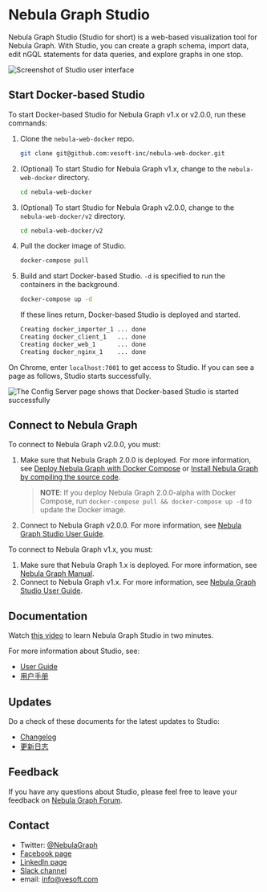 # Nebula Graph Studio

Nebula Graph Studio (Studio for short) is a web-based visualization tool for Nebula Graph. With Studio, you can create a graph schema, import data, edit nGQL statements for data queries, and explore graphs in one stop.

![Screenshot of Studio user interface](https://docs-cdn.nebula-graph.com.cn/nebula-studio-docs/st-ug-025.png "Studio user interface")

## Start Docker-based Studio

To start Docker-based Studio for Nebula Graph v1.x or v2.0.0, run these commands:

1. Clone the `nebula-web-docker` repo.

    ```bash
    git clone git@github.com:vesoft-inc/nebula-web-docker.git
    ```

2. (Optional) To start Studio for Nebula Graph v1.x, change to the `nebula-web-docker` directory.

    ```bash
    cd nebula-web-docker
    ```

3. (Optional) To start Studio for Nebula Graph v2.0.0, change to the `nebula-web-docker/v2` directory.

    ```bash
    cd nebula-web-docker/v2
    ```

4. Pull the docker image of Studio.

    ```bash
    docker-compose pull
    ```

5. Build and start Docker-based Studio. `-d` is specified to run the containers in the background.

    ```bash
    docker-compose up -d
    ```
  
    If these lines return, Docker-based Studio is deployed and started.

    ```bash
    Creating docker_importer_1 ... done
    Creating docker_client_1   ... done
    Creating docker_web_1      ... done
    Creating docker_nginx_1    ... done
    ```

On Chrome, enter `localhost:7001` to get access to Studio. If you can see a page as follows, Studio starts successfully.

![The Config Server page shows that Docker-based Studio is started successfully](https://docs-cdn.nebula-graph.com.cn/nebula-studio-docs/st-ug-052.png "Docker-based Studio is started")

## Connect to Nebula Graph

To connect to Nebula Graph v2.0.0, you must:

1. Make sure that Nebula Graph 2.0.0 is deployed. For more information, see [Deploy Nebula Graph with Docker Compose](https://docs.nebula-graph.io/2.0/2.quick-start/2.deploy-nebula-graph-with-docker-compose/ "Click to go to Nebula Graph website") or [Install Nebula Graph by compiling the source code](https://docs.nebula-graph.io/2.0/4.deployment-and-installation/2.compile-and-install-nebula-graph/1.install-nebula-graph-by-compiling-the-source-code/ "Click to go to Nebula Graph website").
   > **NOTE**: If you deploy Nebula Graph 2.0.0-alpha with Docker Compose, run `docker-compose pull && docker-compose up -d` to update the Docker image.
2. Connect to Nebula Graph v2.0.0. For more information, see [Nebula Graph Studio User Guide](https://docs.nebula-graph.io/1.1/nebula-studio/install-configure/st-ug-connect/ "Click to go to Nebula Graph website").

To connect to Nebula Graph v1.x, you must:

1. Make sure that Nebula Graph 1.x is deployed. For more information, see [Nebula Graph Manual](https://docs.nebula-graph.io/1.1/manual-EN/3.build-develop-and-administration/1.build/1.build-source-code/ "Click to go to Nebula Graph website").
2. Connect to Nebula Graph v1.x. For more information, see [Nebula Graph Studio User Guide](https://docs.nebula-graph.io/1.1/nebula-studio/install-configure/st-ug-connect/ "Click to go to Nebula Graph website").

## Documentation

Watch [this video](https://www.youtube.com/watch?v=kWg47hn_4Lo "Click to go to Youtube") to learn Nebula Graph Studio in two minutes.

For more information about Studio, see:

- [User Guide](https://docs.nebula-graph.io/1.1/nebula-studio/about-studio/st-ug-what-is-graph-studio/)
- [用户手册](https://github.com/vesoft-inc/nebula-docs-cn/blob/master/nebula-studio/st-ug-toc.md)

## Updates

Do a check of these documents for the latest updates to Studio:

- [Changelog](docs/CHANGELOG-en.md)
- [更新日志](docs/CHANGELOG-zh.md)

## Feedback

If you have any questions about Studio, please feel free to leave your feedback on [Nebula Graph Forum](https://discuss.nebula-graph.io/ "Click to go to Nebula Graph Forum").

## Contact

- Twitter: [@NebulaGraph](https://twitter.com/NebulaGraph)
- [Facebook page](https://www.facebook.com/NebulaGraph/)
- [LinkedIn page](https://www.linkedin.com/company/vesoft-nebula-graph/)
- [Slack channel](https://join.slack.com/t/nebulagraph/shared_invite/enQtNjIzMjQ5MzE2OTQ2LTM0MjY0MWFlODg3ZTNjMjg3YWU5ZGY2NDM5MDhmOGU2OWI5ZWZjZDUwNTExMGIxZTk2ZmQxY2Q2MzM1OWJhMmY#)
- email: info@vesoft.com
